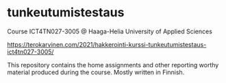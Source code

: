 # tunkeutumistestaus
Course ICT4TN027-3005 @ Haaga-Helia University of Applied Sciences

https://terokarvinen.com/2021/hakkerointi-kurssi-tunkeutumistestaus-ict4tn027-3005/

This repository contains the home assignments and other reporting worthy material produced during the course. Mostly written in Finnish.
